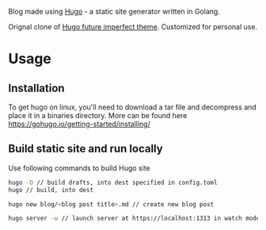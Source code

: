 Blog made using [Hugo](https://gohugo.io/) - a static site generator written in Golang.

Orignal clone of [Hugo future imperfect theme](https://themes.gohugo.io/hugo-future-imperfect-slim/). Customized for personal use.




# Usage

## Installation

To get hugo on linux, you'll need to download a tar file and decompress and place it in a binaries directory. More can be found here https://gohugo.io/getting-started/installing/


## Build static site and run locally 

Use following commands to build Hugo site 

``` bash
hugo -D // build drafts, into dest specified in config.toml
hugo // build, into dest

hugo new blog/<blog post title>.md // create new blog post

hugo server -w // launch server at https://localhost:1313 in watch mode

```
